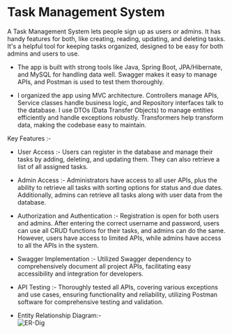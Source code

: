 # Task Management System

A Task Management System lets people sign up as users or admins. It has handy features for both, like creating, reading, updating, and deleting tasks. It's a helpful tool for keeping tasks organized, designed to be easy for both admins and users to use.

* The app is built with strong tools like Java, Spring Boot, JPA/Hibernate, and MySQL for handling data well. Swagger makes it easy to manage APIs, and Postman is used to test them thoroughly.

* I organized the app using MVC architecture. Controllers manage APIs, Service classes handle business logic, and Repository interfaces talk to the database. I use DTOs (Data Transfer Objects) to manage entities efficiently and handle exceptions robustly. Transformers help transform data, making the codebase easy to maintain.

Key Features :-
* User Access :- Users can register in the database and manage their tasks by adding, deleting, and updating them. They can also retrieve a list of all assigned tasks.

* Admin Access :- Administrators have access to all user APIs, plus the ability to retrieve all tasks with sorting options for status and due dates. Additionally, admins can retrieve all tasks along with user data from the database.

* Authorization and Authentication :- Registration is open for both users and admins. After entering the correct username and password, users can use all CRUD functions for their tasks, and admins can do the same. However, users have access to limited APIs, while admins have access to all the APIs in the system.

* Swagger Implementation :- Utilized Swagger dependency to comprehensively document all project APIs, facilitating easy accessibility and integration for developers.

* API Testing :- Thoroughly tested all APIs, covering various exceptions and use cases, ensuring functionality and reliability, utilizing Postman software for comprehensive testing and validation.

* Entity Relationship Diagram:-  
![ER-Dig](https://github.com/arpitchavan30/Task-Management-System/assets/126240415/111af490-eeb6-4f53-af96-fd685416617f)
